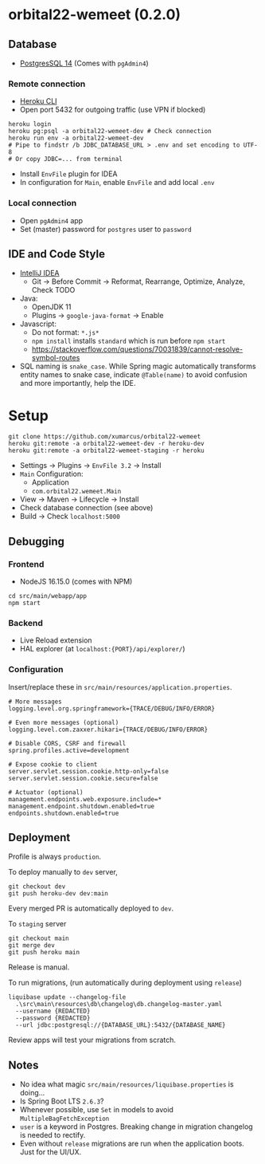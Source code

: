 # orbital22-wemeet (0.2.0)

## Database
- [PostgresSQL 14](https://www.postgresql.org/download/) (Comes with `pgAdmin4`)

### Remote connection
- [Heroku CLI](https://devcenter.heroku.com/articles/heroku-cli#install-the-heroku-cli)
- Open port 5432 for outgoing traffic (use VPN if blocked)
```shell
heroku login
heroku pg:psql -a orbital22-wemeet-dev # Check connection
heroku run env -a orbital22-wemeet-dev
# Pipe to findstr /b JDBC_DATABASE_URL > .env and set encoding to UTF-8
# Or copy JDBC=... from terminal 
```
- Install `EnvFile` plugin for IDEA
- In configuration for `Main`, enable `EnvFile` and add local `.env`

### Local connection
- Open `pgAdmin4` app
- Set (master) password for `postgres` user to `password`

## IDE and Code Style
- [IntelliJ IDEA](https://www.jetbrains.com/idea/download/)
  - Git &rarr; Before Commit &rarr; Reformat, Rearrange, Optimize, Analyze, Check TODO
- Java:
  - OpenJDK 11
  - Plugins &rarr; `google-java-format` &rarr; Enable
- Javascript:
  - Do not format: `*.js*`
  - `npm install` installs `standard` which is run before `npm start`
  - https://stackoverflow.com/questions/70031839/cannot-resolve-symbol-routes
- SQL naming is `snake_case`. While Spring magic automatically transforms entity names to snake case,
  indicate `@Table(name)` to avoid confusion and more importantly, help the IDE.

# Setup
```shell
git clone https://github.com/xumarcus/orbital22-wemeet
heroku git:remote -a orbital22-wemeet-dev -r heroku-dev
heroku git:remote -a orbital22-wemeet-staging -r heroku
```

- Settings &rarr; Plugins &rarr; `EnvFile 3.2` &rarr; Install
- `Main` Configuration:
  - Application
  - `com.orbital22.wemeet.Main`
- View &rarr; Maven &rarr; Lifecycle &rarr; Install
- Check database connection (see above)
- Build &rarr; Check `localhost:5000`

## Debugging

### Frontend
- NodeJS 16.15.0 (comes with NPM)
```shell
cd src/main/webapp/app
npm start
```

### Backend
- Live Reload extension
- HAL explorer (at `localhost:{PORT}/api/explorer/`)

### Configuration
Insert/replace these in `src/main/resources/application.properties`.
```
# More messages
logging.level.org.springframework={TRACE/DEBUG/INFO/ERROR}

# Even more messages (optional)
logging.level.com.zaxxer.hikari={TRACE/DEBUG/INFO/ERROR}

# Disable CORS, CSRF and firewall
spring.profiles.active=development

# Expose cookie to client
server.servlet.session.cookie.http-only=false
server.servlet.session.cookie.secure=false

# Actuator (optional)
management.endpoints.web.exposure.include=*
management.endpoint.shutdown.enabled=true
endpoints.shutdown.enabled=true
```

## Deployment
Profile is always `production`.

To deploy manually to `dev` server,
```shell
git checkout dev
git push heroku-dev dev:main
```
Every merged PR is automatically deployed to `dev`.

To `staging` server
```shell
git checkout main
git merge dev
git push heroku main
```
Release is manual.

To run migrations, (run automatically during deployment using `release`)
```shell
liquibase update --changelog-file
  .\src\main\resources\db\changelog\db.changelog-master.yaml
  --username {REDACTED}
  --password {REDACTED}
  --url jdbc:postgresql://{DATABASE_URL}:5432/{DATABASE_NAME}
```
Review apps will test your migrations from scratch.

## Notes
- No idea what magic `src/main/resources/liquibase.properties` is doing...
- Is Spring Boot LTS `2.6.3`?
- Whenever possible, use `Set` in models to avoid `MultipleBagFetchException`
- `user` is a keyword in Postgres. Breaking change in migration changelog is needed to rectify.
- Even without `release` migrations are run when the application boots. Just for the UI/UX.